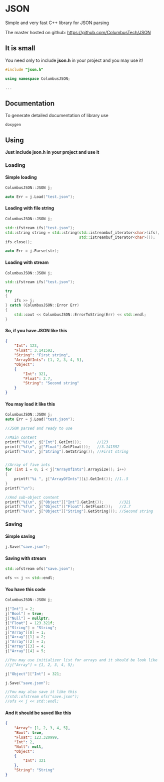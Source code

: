 # JSON
Simple and very fast C++ library for JSON parsing

The master hosted on github: https://github.com/ColumbusTech/JSON

## It is small
You need only to include **json.h** in your project and you may use it!

```cpp
#include "json.h"

using namespace ColumbusJSON;

...
```
## Documentation
To generate detailed documentation of library use
```
doxygen
```

## Using

**Just include json.h in your project and use it**

### Loading

#### Simple loading

```cpp
ColumbusJSON::JSON j;

auto Err = j.Load("test.json");
```

#### Loading with file string

```cpp
ColumbusJSON::JSON j;

std::ifstream ifs("test.json");
std::string string = std::string(std::istreambuf_iterator<char>(ifs),
                                 std::istreambuf_iterator<char>());
ifs.close();

auto Err = j.Parse(str);
```

#### Loading with stream

```cpp
ColumbusJSON::JSON j;

std::ifstream ifs("test.json");

try
{
	ifs >> j;
} catch (ColumbusJSON::Error Err)
{
	std::cout << ColumbusJSON::ErrorToString(Err) << std::endl;
}
```

#### So, if you have JSON like this

```json
{
	"Int": 123,
	"Float": 3.141592,
	"String": "First string",
	"ArrayOfInts": [1, 2, 3, 4, 5],
	"Object":
	{
		"Int": 321,
		"Float": 2.7,
		"String": "Second string"
	}
}
```

#### You may load it like this

```cpp
ColumbusJSON::JSON j;
auto Err = j.Load("test.json");

//JSON parsed and ready to use

//Main content
printf("%i\n", j["Int"].GetInt());       //123
printf("%f\n", j["Float"].GetFloat());   //3.141592
printf("%s\n", j["String"].GetString()); //First string


//Array of five ints
for (int i = 0; i < j["ArrayOfInts"].ArraySize(); i++)
{
	printf("%i ", j["ArrayOfInts"][i].GetInt()); //1..5
}
printf("\n");

//And sub-object content
printf("%i\n", j["Object"]["Int"].GetInt());       //321
printf("%f\n", j["Object"]["Float"].GetFloat());   //2.7
printf("%s\n", j["Object"]["String"].GetString()); //Second string
```
### Saving

#### Simple saving

```cpp
j.Save("save.json");
```

#### Saving with stream

```cpp
std::ofstream ofs("save.json");

ofs << j << std::endl;
```

#### You have this code

```cpp
ColumbusJSON::JSON j;

j["Int"] = 2;
j["Bool"] = true;
j["Null"] = nullptr;
j["Float"] = 123.321f;
j["String"] = "String";
j["Array"][0] = 1;
j["Array"][1] = 2;
j["Array"][2] = 3;
j["Array"][3] = 4;
j["Array"][4] = 5;

//You may use initializer list for arrays and it should be look like
//j["Array"] = {1, 2, 3, 4, 5};

j["Object"]["Int"] = 321;

j.Save("save.json");

//You may also save it like this
//std::ofstream ofs("save.json");
//ofs << j << std::endl;
```

#### And it should be saved like this

```json
{
	"Array": [1, 2, 3, 4, 5],
	"Bool": true,
	"Float": 123.320999,
	"Int": 2,
	"Null": null,
	"Object":
	{
		"Int": 321
	},
	"String": "String"
}
```

